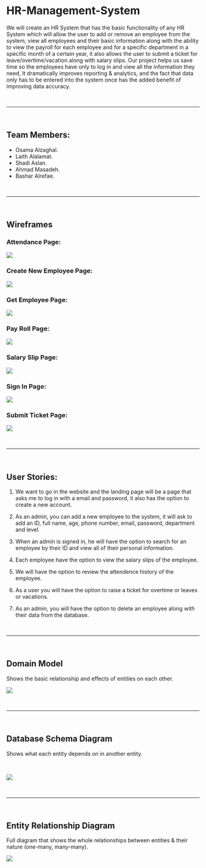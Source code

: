 # HR-Management-System

We will create an HR System that has the basic functionality of any HR System which will allow the user to add or remove an employee from the system, view all employees and their basic information along with the ability to view the payroll for each employee and for a specific department in a specific month of a certain year, it also allows the user to submit a ticket for leave/overtime/vacation along with salary slips. Our project helps us save time so the employees have only to log in and view all the information they need, It dramatically improves reporting & analytics, and the fact that data only has to be entered into the system once has the added benefit of improving data accuracy. 

<br><hr><br>

## Team Members:
+ Osama Alzaghal.
+ Laith Alalamat.
+ Shadi Aslan.
+ Ahmad Masadeh.
+ Bashar Alrefae.

<br><hr><br>

## Wireframes

### Attendance Page:
![](./assets/attendance.png)


### Create New Employee Page:
![](./assets/create_new_employee.png)

### Get Employee Page:
![](assets/get_employee.png)

### Pay Roll Page:
![](assets/pay_roll.png)

### Salary Slip Page:
![](assets/salary_slip.png)

### Sign In Page:
![](assets/sign_in.png)

### Submit Ticket Page:
![](assets/submit-ticket.png)

<br><hr><br>

## User Stories:

1. We want to go in the website and the landing page will be a page that asks me to log in with a email and password, it also has the option to create a new account.

2. As an admin, you can add a new employee to the system, it will ask to add an ID, full name, age, phone number, email, password, department and level.

3. When an admin is signed in, he will have the option to search for an employee by their ID and view all of their personal information.

4. Each employee have the option to view the salary slips of the employee.

5. We will have the option to review the attendence history of the employee.

6. As a user you will have the option to raise a ticket for overtime or leaves or vacations.

7. As an admin, you will have the option to delete an employee along with their data from the database.


<br><hr><br>

## Domain Model

Shows the basic relationship and effects of entities on each other.

![](./assets/new-domain-model.png)

<br><hr><br>

## Database Schema Diagram

Shows what each entity depends on in another entity.

<br>

![](./assets/new-database-schema.png)


<br><hr><br>


## Entity Relationship Diagram

Full diagram that shows the whole relationships between entities & their nature (one-many, many-many).

![](./assets/new-erd.png)